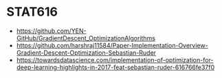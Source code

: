 # STAT616

+ https://github.com/YEN-GitHub/GradientDescent_OptimizationAlgorithms
+ https://github.com/harshraj11584/Paper-Implementation-Overview-Gradient-Descent-Optimization-Sebastian-Ruder
+ https://towardsdatascience.com/implementation-of-optimization-for-deep-learning-highlights-in-2017-feat-sebastian-ruder-616766fe37f0
